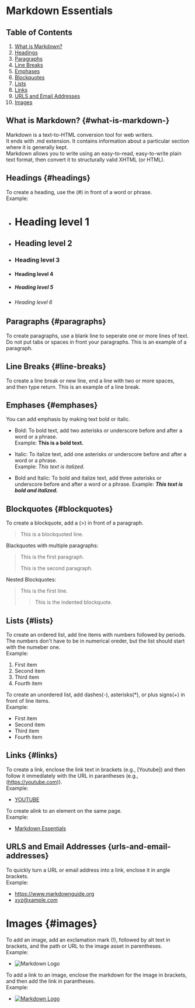
# Markdown Essentials

## Table of Contents
1. [What is Markdown?](#what-is-markdown-)
2. [Headings](#headings)
3. [Paragraphs](#paragraphs)
4. [Line Breaks](#line-breaks)
5. [Emphases](#emphases)
6. [Blockquotes](#blockquotes)
7. [Lists](#lists)
8. [Links](#links)
9. [URLS and Email Addresses](#urls-and-email-addresses)
10. [Images](#images)


## What is Markdown? {#what-is-markdown-}
Markdown is a text-to-HTML conversion tool for web writers.  
It ends with .md extension. 
It contains information about a particular section where it is generally kept.  
Markdown allows you to write using an easy-to-read, easy-to-write plain text format, then convert it to structurally valid XHTML (or HTML).  
 


## Headings {#headings}
To create a heading, use the (#) in front of a word or phrase.  
Example: 
  - # Heading level 1
  - ## Heading level 2
  - ### Heading level 3
  - #### Heading level 4
  - ##### Heading level 5
  - ###### Heading level 6


## Paragraphs {#paragraphs}
To create paragraphs, use a blank line to seperate one or more lines of text. Do not put tabs or spaces in front your paragraphs. This is an example of a paragraph.



## Line Breaks {#line-breaks}
To create a line break or new line, end a line with two or more spaces,  
and then type return. This is an example of a line break.



## Emphases {#emphases}
You can add emphasis by making text bold or italic. 

  - Bold: To bold text, add two asterisks or underscore before and after a word or a phrase.  
  Example: **This is a bold text.** 

  - Italic: To italize text, add one asterisks or underscore before and after a word or a phrase.  
  Example: *This text is italized.* 

  - Bold and Italic: To bold and italize text, add three asterisks or underscore before and after a word or a phrase.
  Example: ***This text is bold and italized.*** 



## Blockquotes {#blockquotes}
To create a blockquote, add a (>) in front of a paragraph.
> This is a blockquoted line.

Blackquotes with multiple paragraphs:
> This is the first paragraph.
> 
> This is the second paragraph.

Nested Blockquotes:
> This is the first line.
>> This is the indented blockquote.



## Lists {#lists}
To create an ordered list, add line items with numbers followed by periods. The numbers don't have to be in numerical oreder, but the list should start with the numeber one.  
Example:  
1. First item  
2. Second item  
3. Third item  
4. Fourth item  

To create an unordered list, add dashes(-), asterisks(*), or plus signs(+) in front of line items.  
Example:  
- First item  
- Second item  
- Third item  
- Fourth item  



## Links {#links}
To create a link, enclose the link text in brackets (e.g., [Youtube]) and then follow it immediately with the URL in parantheses (e.g., (https://youtube.com)).  
Example:  
  - [YOUTUBE](https://youtube.com)

To create alink to an element on the same page.  
Example:  
  - [Markdown Essentials](#what-is-markdown)	



## URLS and Email Addresses {urls-and-email-addresses}
To quickly turn a URL or email address into a link, enclose it in angle brackets.  
Example:  
  - <https://www.markdownguide.org>  
  - <xyz@xample.com>



# Images {#images}
To add an image, add an exclamation mark (!), followed by alt text in brackets, and the path or URL to the image asset in parentheses.  
Example:  
  - ![Markdown Logo](https://kirkstrobeck.github.io/whatismarkdown.com/img/markdown.png)

To add a link to an image, enclose the markdown for the image in brackets, and then add the link in parantheses.  
Example:
  - [![Markdown Logo](https://kirkstrobeck.github.io/whatismarkdown.com/img/markdown.png)](https://youtube.com)
